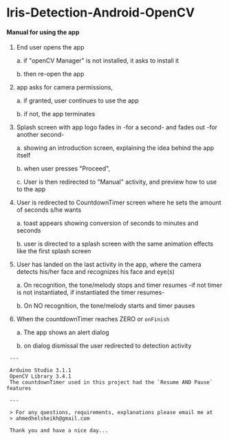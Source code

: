 # Iris-Detection-Android-OpenCV

#### Manual for using the app

  1. End user opens the app
  
      a.   if "openCV Manager" is not installed, it asks to install it
      
      b.   then re-open the app

  2. app asks for camera permissions, 
  
      a.   if granted, user continues to use the app
      
      b.   if not, the app terminates

  3.  Splash screen with app logo fades in -for a second- and fades out -for another second-
  
      a. showing an introduction screen, explaining the idea behind the app itself
      
      b. when user presses "Proceed", 
      
      c. User is then redirected to "Manual" activity, 
            and preview how to use to the app
  
  4. User is redirected to CountdownTimer screen where he sets the amount of seconds s/he wants 
  
      a. toast appears showing conversion of seconds to minutes and seconds 
      
      b. user is directed to a splash screen with the same animation effects like the first splash screen
      
  5. User has landed on the last activity in the app, where the camera detects his/her face and recognizes his face and eye(s)
  
      a. On recognition, the tone/melody stops and timer resumes -if not timer is not instantiated, if instantiated the timer resumes-
      
      b. On NO recognition, the tone/melody starts and timer pauses
     
   6. When the countdownTimer reaches ZERO or `onFinish` 
   
      a.  The app shows an alert dialog 
      
      b.  on dialog dismissal the user redirected to detection activity
      
     ---
     
     Arduino Studio 3.1.1
     OpenCV Library 3.4.1
     The countdownTimer used in this project had the `Resume AND Pause` features
     
     ---
     
     > For any questions, requirements, explanations please email me at
     > ahmedhelsheikh@gmail.com
     
     Thank you and have a nice day...
